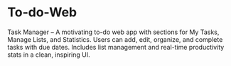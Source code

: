 # To-do-Web
Task Manager – A motivating to-do web app with sections for My Tasks, Manage Lists, and Statistics. Users can add, edit, organize, and complete tasks with due dates. Includes list management and real-time productivity stats in a clean, inspiring UI.
